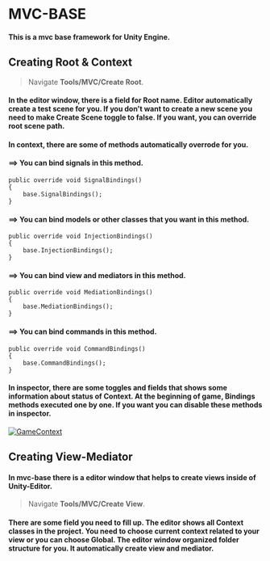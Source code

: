 # MVC-BASE

#### This is a mvc base framework for Unity Engine.

## Creating Root & Context

>Navigate **Tools/MVC/Create Root**.
#### In the editor window, there is a field for Root name. Editor automatically create a test scene for you. If you don't want to create a new scene you need to make Create Scene toggle to false. If you want, you can override root scene path.
#### In context, there are some of methods automatically overrode for you.

#### ==> You can bind signals in this method.
```
public override void SignalBindings()
{
    base.SignalBindings();
}
```

#### ==> You can bind models or other classes that you want in this method.
```
public override void InjectionBindings()
{
    base.InjectionBindings();
}
```

#### ==> You can bind view and mediators in this method.
```
public override void MediationBindings()
{
    base.MediationBindings();
}
```

#### ==> You can bind commands in this method.
```
public override void CommandBindings()
{
    base.CommandBindings();
}
```

#### In inspector, there are some toggles and fields that shows some information about status of **Context**. At the beginning of game, Bindings methods executed one by one. If you want you can disable these methods in inspector.
[![GameContext](https://i.postimg.cc/R02CzDJn/Screen-Shot-2022-05-14-at-4-55-54-PM.png)](https://postimg.cc/xkyVvgR0)










## Creating View-Mediator
#### In **mvc-base** there is a editor window that helps to create views inside of Unity-Editor. 

>Navigate **Tools/MVC/Create View**.

#### There are some field you need to fill up. The editor shows all Context classes in the project. You need to choose current context related to your view or you can choose Global. The editor window organized folder structure for you. It automatically create view and mediator.